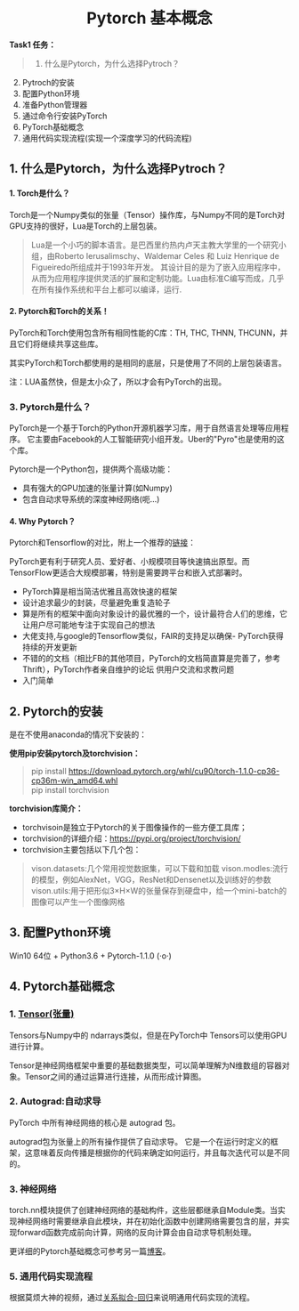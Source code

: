 # <center>Pytorch 基本概念</center>

**Task1 任务：**
>1. 什么是Pytorch，为什么选择Pytroch？
2. Pytroch的安装
3. 配置Python环境
4. 准备Python管理器
5. 通过命令行安装PyTorch
6. PyTorch基础概念
7. 通用代码实现流程(实现一个深度学习的代码流程)

## 1. 什么是Pytorch，为什么选择Pytroch？
#### 1. Torch是什么？  
Torch是一个Numpy类似的张量（Tensor）操作库，与Numpy不同的是Torch对GPU支持的很好，Lua是Torch的上层包装。
>Lua是一个小巧的脚本语言。是巴西里约热内卢天主教大学里的一个研究小组，由Roberto Ierusalimschy、Waldemar Celes 和 Luiz Henrique de Figueiredo所组成并于1993年开发。 其设计目的是为了嵌入应用程序中，从而为应用程序提供灵活的扩展和定制功能。Lua由标准C编写而成，几乎在所有操作系统和平台上都可以编译，运行.

#### 2. Pytorch和Torch的关系！
PyTorch和Torch使用包含所有相同性能的C库：TH, THC, THNN, THCUNN，并且它们将继续共享这些库。

其实PyTorch和Torch都使用的是相同的底层，只是使用了不同的上层包装语言。

注：LUA虽然快，但是太小众了，所以才会有PyTorch的出现。

### 3. Pytorch是什么？
PyTorch是一个基于Torch的Python开源机器学习库，用于自然语言处理等应用程序。 它主要由Facebook的人工智能研究小组开发。Uber的"Pyro"也是使用的这个库。

Pytorch是一个Python包，提供两个高级功能：
- 具有强大的GPU加速的张量计算(如Numpy)
- 包含自动求导系统的深度神经网络(呃...)

#### 4. Why Pytorch？
Pytorch和Tensorflow的对比，附上一个推荐的[链接](https://zhuanlan.zhihu.com/p/28636490)：  

PyTorch更有利于研究人员、爱好者、小规模项目等快速搞出原型。而TensorFlow更适合大规模部署，特别是需要跨平台和嵌入式部署时。

- PyTorch算是相当简洁优雅且高效快速的框架
- 设计追求最少的封装，尽量避免重复造轮子
- 算是所有的框架中面向对象设计的最优雅的一个，设计最符合人们的思维，它让用户尽可能地专注于实现自己的想法
- 大佬支持,与google的Tensorflow类似，FAIR的支持足以确保- PyTorch获得持续的开发更新
- 不错的的文档（相比FB的其他项目，PyTorch的文档简直算是完善了，参考Thrift），PyTorch作者亲自维护的论坛 供用户交流和求教问题
- 入门简单

## 2. Pytorch的安装
是在不使用anaconda的情况下安装的：

**使用pip安装pytorch及torchvision：**  
>pip install https://download.pytorch.org/whl/cu90/torch-1.1.0-cp36-cp36m-win_amd64.whl  
pip install torchvision

**torchvision库简介：**  
- torchvisoin是独立于Pytorch的关于图像操作的一些方便工具库；  
- torchvision的详细介绍：https://pypi.org/project/torchvision/  
- torchvision主要包括以下几个包：
>vison.datasets:几个常用视觉数据集，可以下载和加载
>vison.modles:流行的模型，例如AlexNet，VGG，ResNet和Densenet以及训练好的参数
>vison.utils:用于把形似3×H×W的张量保存到硬盘中，给一个mini-batch的图像可以产生一个图像网格

## 3. 配置Python环境

Win10 64位 + Python3.6 + Pytorch-1.1.0 (·o·)


## 4. Pytorch基础概念

### 1. [Tensor(张量)](https://github.com/zuiing/Pytorch/blob/master/Task1/Tensor(%E5%BC%A0%E9%87%8F)%E7%BB%83%E4%B9%A0.ipynb)
Tensors与Numpy中的 ndarrays类似，但是在PyTorch中 Tensors可以使用GPU进行计算。

Tensor是神经网络框架中重要的基础数据类型，可以简单理解为N维数组的容器对象。Tensor之间的通过运算进行连接，从而形成计算图。

### 2. Autograd:自动求导
PyTorch 中所有神经网络的核心是 autograd 包。

autograd包为张量上的所有操作提供了自动求导。 它是一个在运行时定义的框架，这意味着反向传播是根据你的代码来确定如何运行，并且每次迭代可以是不同的。

### 3. 神经网络
torch.nn模块提供了创建神经网络的基础构件，这些层都继承自Module类。当实现神经网络时需要继承自此模块，并在初始化函数中创建网络需要包含的层，并实现forward函数完成前向计算，网络的反向计算会由自动求导机制处理。


更详细的Pytorch基础概念可参考另一篇[博客](https://blog.csdn.net/zzulp/article/details/80573331)。

### 5. 通用代码实现流程
根据莫烦大神的视频，通过[关系拟合-回归](https://github.com/zuiing/Pytorch/blob/master/Task1/%E7%A5%9E%E7%BB%8F%E7%BD%91%E7%BB%9C%E8%AE%AD%E7%BB%83%E8%BF%87%E7%A8%8B-%E5%9B%9E%E5%BD%92.ipynb)来说明通用代码实现的流程。

